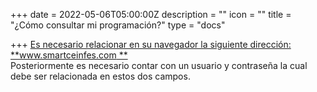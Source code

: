 +++
date = 2022-05-06T05:00:00Z
description = ""
icon = ""
title = "¿Cómo consultar mi programación?"
type = "docs"

+++
[Es necesario relacionar en su navegador la siguiente dirección: **www.smartceinfes.com **](http://www.smartceinfes.com/)​  
Posteriormente es necesario contar con un usuario y contraseña la cual debe ser relacionada en estos dos campos.​